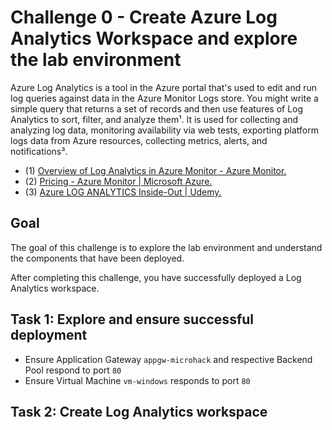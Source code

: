 # Challenge 0 - Create Azure Log Analytics Workspace and explore the lab environment

Azure Log Analytics is a tool in the Azure portal that's used to edit and run log queries against data in the Azure Monitor Logs store. You might write a simple query that returns a set of records and then use features of Log Analytics to sort, filter, and analyze them¹. It is used for collecting and analyzing log data, monitoring availability via web tests, exporting platform logs data from Azure resources, collecting metrics, alerts, and notifications³.

- (1) [Overview of Log Analytics in Azure Monitor - Azure Monitor.](https://learn.microsoft.com/en-us/azure/azure-monitor/logs/log-analytics-overview)
- (2) [Pricing - Azure Monitor | Microsoft Azure.](https://azure.microsoft.com/en-in/pricing/details/monitor/)
- (3) [Azure LOG ANALYTICS Inside-Out | Udemy.](https://www.udemy.com/course/azure-log-analytics/)

## Goal

The goal of this challenge is to explore the lab environment and understand the components that have been deployed.

After completing this challenge, you have successfully deployed a Log Analytics workspace.

## Task 1: Explore and ensure successful deployment

- Ensure Application Gateway `appgw-microhack` and respective Backend Pool respond to port `80`
- Ensure Virtual Machine `vm-windows` responds to port `80`

## Task 2: Create Log Analytics workspace
